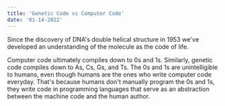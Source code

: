```yaml
---
title: 'Genetic Code vs Computer Code'
date: '01-14-2022'
---
```


Since the discovery of DNA's double helical structure in 1953 we've developed an understanding of the molecule as the code of life.

Computer code ultimately compiles down to 0s and 1s. Similarly, genetic code compiles down to As, Cs, Gs, and Ts. The 0s and 1s are unintelligible to humans, even though humans are the ones who write computer code everyday. That's because humans don't manually program the 0s and 1s, they write code in programming languages that serve as an abstraction between the machine code and the human author.
